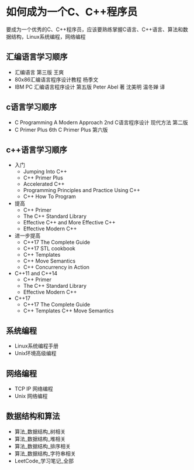 # 如何成为一个C、C++程序员

要成为一个优秀的C、C++程序员，应该要熟练掌握C语言、C++语言、算法和数据结构，Linux系统编程，网络编程

## 汇编语言学习顺序
* 汇编语言 第三版 王爽
* 80x86汇编语言程序设计教程 杨季文
* IBM PC 汇编语言程序设计 第五版 Peter Abel 著 沈美明 温冬婵 译

## c语言学习顺序
* C Programming A Modern Approach 2nd C语言程序设计 现代方法 第二版
* C Primer Plus 6th C Primer Plus 第六版 

## c++语言学习顺序
+ 入门
    + Jumping Into C++
    + C++ Primer Plus
    + Accelerated C++
    + Programming Principles and Practice Using C++
    + C++ How To Program
+ 提高
    + C++ Primer
    + The C++ Standard Library
    + Effective C++ and More Effective C++
    + Effective Modern C++
+ 进一步提高
    + C++17 The Complete Guide
    + C++17 STL cookbook
    + C++ Templates
    + C++ Move Semantics
    + C++ Concurrency in Action
+ C++11 and C++14
    + C++ Primer
    + The C++ Standard Library
    + Effective Modern C++
+ C++17
    + C++17 The Complete Guide
    + C++ Templates
C++ Move Semantics

## 系统编程
* Linux系统编程手册
* Unix环境高级编程

## 网络编程
* TCP IP 网络编程
* Unix 网络编程

## 数据结构和算法
* 算法_数据结构_树相关
* 算法_数据结构_堆相关
* 算法_数据结构_排序相关
* 算法_数据结构_字符串相关
* LeetCode_学习笔记_全部
